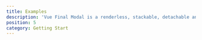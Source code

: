 ```yaml
---
title: Examples
description: 'Vue Final Modal is a renderless, stackable, detachable and lightweight modal component.'
position: 5
category: Getting Start
---
```


<div class="space-y-4">
    <base-example></base-example>
    <base-example-lock-scroll></base-example-lock-scroll>
    <base-example-hide-overlay></base-example-hide-overlay>
    <base-example-click-to-close></base-example-click-to-close>
    <base-example-prevent-click></base-example-prevent-click>
    <base-example-stackable></base-example-stackable>
    <base-example-scroll></base-example-scroll>
    <base-example-attach-false></base-example-attach-false>
    <base-example-attach></base-example-attach>
</div>